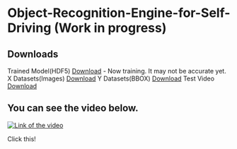 # Object-Recognition-Engine-for-Self-Driving (Work in progress)



## Downloads
Trained Model(HDF5) [Download](https://drive.google.com/file/d/1u4g7wRqargX0ce_lqnOMjPZ8EmhrLrQo/view?usp=sharing) - Now training. It may not be accurate yet.
X Datasets(Images) [Download](https://drive.google.com/file/d/1u4g7wRqargX0ce_lqnOMjPZ8EmhrLrQo/view?usp=sharing)
Y Datasets(BBOX) [Download](https://drive.google.com/file/d/1RfVGTYQePfRYftLZzuhEUsUbCGy_i6du/view?usp=sharing)
Test Video [Download](https://drive.google.com/file/d/1ICboZ8l31yvnyLirKJUm0OMFPwKQEgnB/view?usp=sharing)

## You can see the video below.

[![Link of the video](https://img.youtube.com/vi/Rj5GVoOWZgM/0.jpg)](http://www.youtube.com/watch?v=Rj5GVoOWZgM)

Click this!
